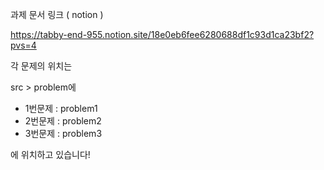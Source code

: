 과제 문서 링크 ( notion )

https://tabby-end-955.notion.site/18e0eb6fee6280688df1c93d1ca23bf2?pvs=4

각 문제의 위치는

src > problem에

- 1번문제 : problem1
- 2번문제 : problem2
- 3번문제 : problem3

에 위치하고 있습니다!
